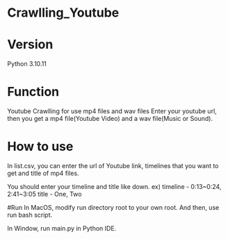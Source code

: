 # Crawlling_Youtube

# Version
Python 3.10.11

# Function
Youtube Crawlling for use mp4 files and wav files
Enter your youtube url, then you get a mp4 file(Youtube Video) and a wav file(Music or Sound).

# How to use
In list.csv, you can enter the url of Youtube link, timelines that you want to get and title of mp4 files.

You should enter your timeline and title like down.
ex) timeline - 0:13~0:24, 2:41~3:05 
    title - One, Two

#Run
In MacOS, modify run directory root to your own root.
And then, use run bash script.

In Window, run main.py in Python IDE.
